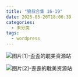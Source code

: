 ```yaml
---
title: "狼叔合集 16-19"
date: 2025-05-26T18:06:39
categories:
  - 未分类
tags:
  - wordpress
---
```


![图片[1]-歪歪的耽美资源站](/images/%e7%8b%bc%e5%8f%94%e5%90%88%e9%9b%86-16-19-0.jpg)

![图片[2]-歪歪的耽美资源站](/images/%e7%8b%bc%e5%8f%94%e5%90%88%e9%9b%86-16-19-1.jpg)
